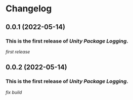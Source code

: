 # Changelog
## 0.0.1 (2022-05-14)

### This is the first release of *Unity Package Logging*.

*first release*

## 0.0.2 (2022-05-14)

### This is the first release of *Unity Package Logging*.

*fix build*
